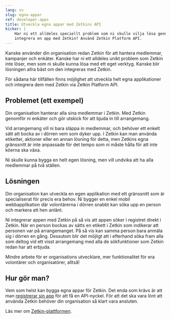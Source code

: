```yaml
---
lang: sv
slug: egna-appar
ref: developer.apps
title: Utveckla egna appar med Zetkins API
kicker: |
    Har ni ett alldeles speciellt problem som ni skulle vilja lösa genom att
    integrera en app med Zetkin? Använd Zetkin Platform API.
---
```


Kanske använder din organisation redan Zetkin för att hantera medlemmar,
kampanjer och enkäter. Kanske har ni ett alldeles unikt problem som Zetkin inte
löser, men som ni skulle kunna lösa med ett eget verktyg. Kanske blir lösningen
allra bäst om den integreras med Zetkin.

För sådana här tillfällen finns möjlighet att utveckla helt egna applikationer
och integrera dem med Zetkin via Zetkin Platform API.

## Problemet (ett exempel)
Din organisation hanterar alla sina medlemmar i Zetkin. Med Zetkin genomför ni
enkäter och gör utskick för att bjuda in till arrangemang.

Vid arrangemang vill ni bara släppa in medlemmar, och behöver ett enkelt sätt
att bocka av i dörren vem som dyker upp. I Zetkin kan man använda etiketter,
aktioner eller en annan lösning för detta, men Zetkins egna gränssnitt är inte
anpassade för det tempo som ni måste hålla för att inte köerna ska växa.

Ni skulle kunna bygga en helt egen lösning, men vill undvika att ha alla
medlemmar på två ställen.

## Lösningen
Din organisation kan utveckla en egen applikation med ett gränssnitt som är
specialiserat för precis era behov. Ni bygger en enkel mobil webbapplikation
där volontärerna i dörren snabbt kan söka upp en person och markera att hen
anlänt.

Ni integrerar appen med Zetkin på så vis att appen söker i registret direkt
i Zetkin. När en person bockas av sätts en etikett i Zetkin som indikerar att
personen var på arrangemanget. På så vis kan samma person bara anmäla sig i
dörren en gång. Dessutom blir det möjligt att i efterhand söka fram alla som
deltog vid ett visst arrangemang med alla de sökfunktioner som Zetkin redan
har att erbjuda.

Mindre arbete för er organisations utvecklare, mer funktionalitet för era
volontärer och organisatörer, alltså!

## Hur gör man?
Vem som helst kan bygga egna appar för Zetkin. Det enda som krävs är att man
[registrerar sin app](/sv/for-utvecklare/plattformen/api/registrera-app) för
att få en API-nyckel. För att det ska vara lönt att använda Zetkin behöver
din organisation så klart vara ansluten.

Läs mer om [Zetkin-plattformen](../plattformen).
